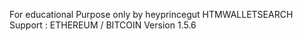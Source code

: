 For educational Purpose only
by heyprincegut
HTMWALLETSEARCH
Support : ETHEREUM / BITCOIN
Version 1.5.6





